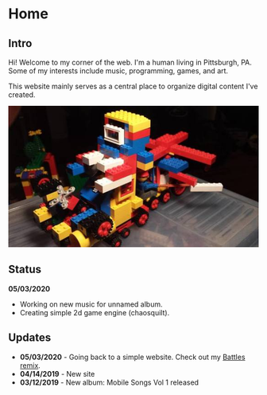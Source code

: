 # Home

## Intro

Hi! Welcome to my corner of the web. I'm a human living in Pittsburgh,
PA. Some of my interests include music, programming, games, and art.

This website mainly serves as a central place to organize digital
content I've created.

![](images/misc/warrig.jpg)

## Status 
**05/03/2020**

- Working on new music for unnamed album.
- Creating simple 2d game engine (chaosquilt). 

## Updates

- **05/03/2020** - Going back to a simple website. Check out my
  [Battles
  remix](https://metapop.com/jesse-spillane/tracks/echoey-depths-battles-remix/128798).
- **04/14/2019** - New site
- **03/12/2019** - New album: Mobile Songs Vol 1 released

